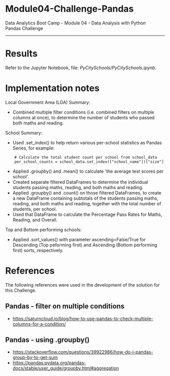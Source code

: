 # Module04-Challenge-Pandas
Data Analytics Boot Camp - Module 04 - Data Analysis with Python \
Pandas Challenge

---

# Results

Refer to the Jupyter Notebook, file: *PyCitySchools/PyCitySchools.ipynb*.

# Implementation notes

Local Government Area (LGA) Summary:
- Combined multiple filter conditions (i.e. combined filters on multiple columns at once), to determine the number of students who passed both maths and reading.

School Summary:
- Used .set_index() to help return various per-school statistics as Pandas Series, for example:
```
    # Calculate the total student count per school from school_data
    per_school_counts = school_data.set_index(["school_name"])["size"]
```
- Applied .groupby() and .mean() to calculate 'the average test scores per school'.
- Created separate filtered DataFrames to determine the individual students passing maths, reading, and both maths and reading.
- Applied .groupby() and .count() on those filtered DataFrames, to create a new DataFrame containing subtotals of the students passing maths, reading, and both maths and reading, together with the total number of students, per school.
- Used that DataFrame to calculate the Percentage Pass Rates for Maths, Reading, and Overall.

Top and Bottom performing schools:
- Applied .sort_values() with parameter ascending=False/True for Descending (Top peforming first) and Ascending (Bottom performing first) sorts, respectively.

# References

The following references were used in the development of the solution for this Challenge.

## Pandas - filter on multiple conditions
- https://saturncloud.io/blog/how-to-use-pandas-to-check-multiple-columns-for-a-condition/

## Pandas - using .groupby()
- https://stackoverflow.com/questions/39922986/how-do-i-pandas-group-by-to-get-sum
- https://pandas.pydata.org/pandas-docs/stable/user_guide/groupby.html#aggregation
